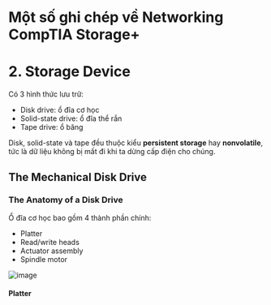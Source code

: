 # Một số ghi chép về Networking CompTIA Storage+

# 2. Storage Device

Có 3 hình thức lưu trữ:
 * Disk drive: ổ đĩa cơ học
 * Solid-state drive: ổ đĩa thể rắn  
 * Tape drive: ổ băng

Disk, solid-state và tape đều thuộc kiểu **persistent storage** hay **nonvolatile**, tức là dữ liệu không bị mất đi khi ta dừng cấp điện cho chúng.

## The Mechanical Disk Drive

### The Anatomy of a Disk Drive

Ổ đĩa cơ học bao gồm 4 thành phần chính:
 * Platter
 * Read/write heads
 * Actuator assembly
 * Spindle motor

![image](https://user-images.githubusercontent.com/32956424/117912186-3dedbc00-b309-11eb-9b1d-98a599c7d533.png)

#### Platter

